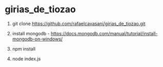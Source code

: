 # girias_de_tiozao

1. git clone https://github.com/rafaelcavasani/girias_de_tiozao.git

2. install mongodb - https://docs.mongodb.com/manual/tutorial/install-mongodb-on-windows/

2. npm install

3. node index.js
